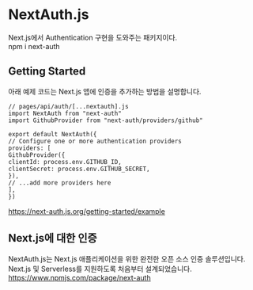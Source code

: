 # NextAuth.js
Next.js에서 Authentication 구현을 도와주는 패키지이다.   
npm i next-auth   

## Getting Started
아래 예제 코드는 Next.js 앱에 인증을 추가하는 방법을 설명합니다.
```
// pages/api/auth/[...nextauth].js
import NextAuth from "next-auth"
import GithubProvider from "next-auth/providers/github"

export default NextAuth({
// Configure one or more authentication providers
providers: [
GithubProvider({
clientId: process.env.GITHUB_ID,
clientSecret: process.env.GITHUB_SECRET,
}),
// ...add more providers here
],
})
```
https://next-auth.js.org/getting-started/example

## Next.js에 대한 인증
NextAuth.js는 Next.js 애플리케이션을 위한 완전한 오픈 소스 인증 솔루션입니다. Next.js 및 Serverless를 지원하도록 처음부터 설계되었습니다.   
https://www.npmjs.com/package/next-auth 
  
